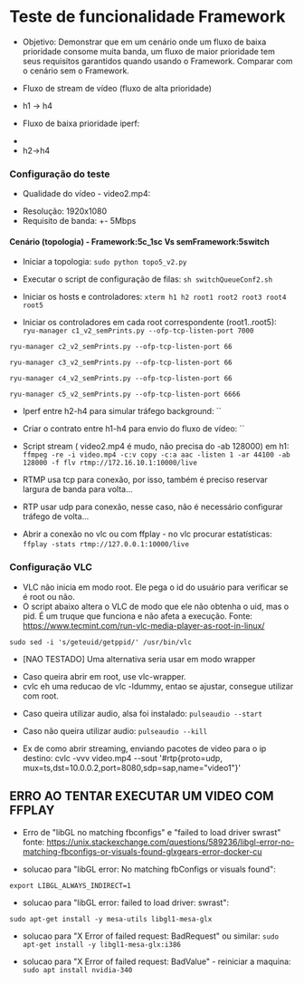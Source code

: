 # Teste de funcionalidade Framework

* Objetivo: Demonstrar que em um cenário onde um fluxo de baixa prioridade consome muita banda, um fluxo de maior prioridade tem seus requisitos garantidos quando usando o Framework. Comparar com o cenário sem o Framework.

* Fluxo de stream de vídeo (fluxo de alta prioridade)
- h1 -> h4

* Fluxo de baixa prioridade iperf:
- 
- h2->h4

### Configuração do teste

* Qualidade do vídeo - video2.mp4:

- Resolução: 1920x1080
- Requisito de banda: +- 5Mbps


#### Cenário (topologia) - Framework:5c_1sc Vs semFramework:5switch

* Iniciar a topologia:
`sudo python topo5_v2.py`

* Executar o script de configuração de filas:
`sh switchQueueConf2.sh`

* Iniciar os hosts e controladores:
`xterm h1 h2 root1 root2 root3 root4 root5`

* Iniciar os controladores em cada root correspondente (root1..root5):
`ryu-manager c1_v2_semPrints.py --ofp-tcp-listen-port 7000`

`ryu-manager c2_v2_semPrints.py --ofp-tcp-listen-port 66`

`ryu-manager c3_v2_semPrints.py --ofp-tcp-listen-port 66`

`ryu-manager c4_v2_semPrints.py --ofp-tcp-listen-port 66`

`ryu-manager c5_v2_semPrints.py --ofp-tcp-listen-port 6666`

* Iperf entre h2-h4 para simular tráfego background:
``

* Criar o contrato entre h1-h4 para envio do fluxo de vídeo:
``

* Script stream ( video2.mp4 é mudo, não precisa do -ab 128000) em h1:
`ffmpeg -re -i video.mp4 -c:v copy -c:a aac -listen 1 -ar 44100 -ab 128000 -f flv rtmp://172.16.10.1:10000/live`

- RTMP usa tcp para conexão, por isso, também é preciso reservar largura de banda para volta...

- RTP usar udp para conexão, nesse caso, não é necessário configurar tráfego de volta...

* Abrir a conexão no vlc ou com ffplay - no vlc procurar estatísticas:
`ffplay -stats rtmp://127.0.0.1:10000/live`


### Configuração VLC

* VLC não inicia em modo root. Ele pega o id do usuário para verificar se é root ou não.
* O script abaixo altera o VLC de modo que ele não obtenha o uid, mas o pid. É um truque que funciona e não afeta a execução. Fonte: https://www.tecmint.com/run-vlc-media-player-as-root-in-linux/

`sudo sed -i 's/geteuid/getppid/' /usr/bin/vlc`

* [NAO TESTADO] Uma alternativa seria usar em modo wrapper
- Caso queira abrir em root, use vlc-wrapper.
- cvlc eh uma reducao de vlc -ldummy, entao se ajustar, consegue utilizar com root.

* Caso queira utilizar audio, alsa foi instalado:
`pulseaudio --start` 

* Caso não queira utilizar audio:
`pulseaudio --kill` 

* Ex de como abrir streaming, enviando pacotes de video para o ip destino:
cvlc -vvv video.mp4 --sout '#rtp{proto=udp, mux=ts,dst=10.0.0.2,port=8080,sdp=sap,name="video1"}'


## ERRO AO TENTAR EXECUTAR UM VIDEO COM FFPLAY

* Erro de "libGL no matching fbconfigs" e "failed to load driver swrast" fonte: https://unix.stackexchange.com/questions/589236/libgl-error-no-matching-fbconfigs-or-visuals-found-glxgears-error-docker-cu


* solucao para "libGL error: No matching fbConfigs or visuals found":

`export LIBGL_ALWAYS_INDIRECT=1`

* solucao para "libGL error: failed to load driver: swrast":

`sudo apt-get install -y mesa-utils libgl1-mesa-glx`

* solucao para "X Error of failed request:  BadRequest" ou similar:
`sudo apt-get install -y libgl1-mesa-glx:i386`

* solucao para "X Error of failed request:  BadValue" - reiniciar a maquina:
`sudo apt install nvidia-340`